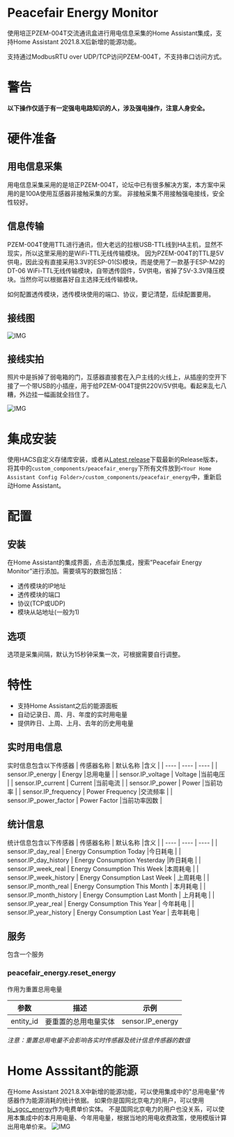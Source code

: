 # Peacefair Energy Monitor

使用培正PZEM-004T交流通讯盒进行用电信息采集的Home Assistant集成，支持Home Assistant 2021.8.X后新增的能源功能。

支持通过ModbusRTU over UDP/TCP访问PZEM-004T，不支持串口访问方式。


# 警告

**以下操作仅适于有一定强电电路知识的人，涉及强电操作，注意人身安全。**


# 硬件准备

## 用电信息采集

用电信息采集采用的是培正PZEM-004T，论坛中已有很多解决方案，本方案中采用的是100A使用互感器非接触采集的方案。
非接触采集不用接触强电接线，安全性较好。


## 信息传输

PZEM-004T使用TTL进行通讯，但大老远的拉根USB-TTL线到HA主机，显然不现实，所以这里采用的是WiFi-TTL无线传输模块。
因为PZEM-004T的TTL是5V供电，因此没有直接采用3.3V的ESP-01(S)模块，而是使用了一款基于ESP-M2的DT-06 WiFi-TTL无线传输模块，自带透传固件，5V供电，省掉了5V-3.3V降压模块。当然你可以根据喜好自主选择无线传输模块。

如何配置透传模块，透传模块使用的端口、协议，要记清楚，后续配置要用。


## 接线图

![IMG](https://user-images.githubusercontent.com/27534713/130238853-da93f5c7-105d-4170-be55-89ed83e9f06f.png)


## 接线实拍

照片中是拆掉了弱电箱的门，互感器直接套在入户主线的火线上，从插座的空开下接了一个带USB的小插座，用于给PZEM-004T提供220V/5V供电。看起来乱七八糟，外边挂一幅画就全挡住了。

![IMG](https://user-images.githubusercontent.com/27534713/130238749-2751d491-259b-4974-b838-0bdb550970da.jpg)


# 集成安装

使用HACS自定义存储库安装，或者从[Latest release](https://github/georgezhao2010/peacefair_energy/release/latest)下载最新的Release版本，将其中的`custom_components/peacefair_energy`下所有文件放到`<Your Home Assistant Config Folder>/custom_components/peacefair_energy`中，重新启动Home Assistant。


# 配置

## 安装
在Home Assistant的集成界面，点击添加集成，搜索”Peacefair Energy Monitor”进行添加。需要填写的数据包括：
- 透传模块的IP地址
- 透传模块的端口
- 协议(TCP或UDP)
- 模块从站地址(一般为1)


## 选项
选项是采集间隔，默认为15秒钟采集一次，可根据需要自行调整。


# 特性
- 支持Home Assistant之后的能源面板
- 自动记录日、周、月、年度的实时用电量
- 提供昨日、上周、上月、去年的历史用电量


## 实时用电信息
实时信息包含以下传感器
| 传感器名称 | 默认名称 |含义 |
| ---- | ---- | ---- |
| sensor.IP_energy | Energy |总用电量 |
| sensor.IP_voltage | Voltage |当前电压 |
| sensor.IP_current | Current |当前电流 |
| sensor.IP_power | Power |当前功率 |
| sensor.IP_frequency | Power Frequency |交流频率 |
| sensor.IP_power_factor | Power Factor |当前功率因数 |


## 统计信息
统计信息包含以下传感器
| 传感器名称 | 默认名称 |含义 |
| ---- | ---- | ---- |
| sensor.IP_day_real | Energy Consumption Today |今日耗电 |
| sensor.IP_day_history | Energy Consumption Yesterday |昨日耗电 |
| sensor.IP_week_real | Energy Consumption This Week |本周耗电 |
| sensor.IP_week_history | Energy Consumption Last Week | 上周耗电 |
| sensor.IP_month_real | Energy Consumption This Month | 本月耗电 |
| sensor.IP_month_history | Energy Consumption Last Month | 上月耗电 |
| sensor.IP_year_real | Energy Consumption This Year | 今年耗电 |
| sensor.IP_year_history | Energy Consumption Last Year | 去年耗电 |


## 服务
包含一个服务

### peacefair_energy.reset_energy

作用为重置总用电量

| 参数 | 描述 | 示例 |
| ---- | ---- | ---- |
| entity_id | 要重置的总用电量实体 | sensor.IP_energy |

*注意：重置总用电量不会影响各实时传感器及统计信息传感器的数值*


# Home Asssitant的能源
在Home Assistant 2021.8.X中新增的能源功能，可以使用集成中的"总用电量"传感器作为能源消耗的统计依据。
如果你是国网北京电力的用户，可以使用[bj_sgcc_energy](https://github.com/georgezhao2010/bj_sgcc_energy)作为电费单价实体。
不是国网北京电力的用户也没关系，可以使用本集成中的本月用电量、今年用电量，根据当地的用电收费政策，使用模版计算出用电单价来。
![IMG](https://user-images.githubusercontent.com/27534713/130241300-1307c9ff-0f10-47f0-bd62-c601a99a0cd9.png)

